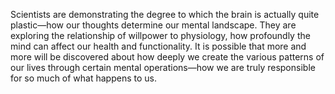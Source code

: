 Scientists are demonstrating the degree to which the brain is actually quite plastic—how our thoughts determine our mental landscape. They are exploring the relationship of willpower to physiology, how profoundly the mind can affect our health and functionality. It is possible that more and more will be discovered about how deeply we create the various patterns of our lives through certain mental operations—how we are truly responsible for so much of what happens to us.